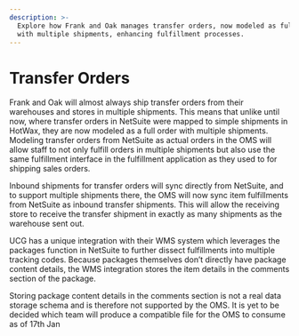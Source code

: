 ```yaml
---
description: >-
  Explore how Frank and Oak manages transfer orders, now modeled as full orders
  with multiple shipments, enhancing fulfillment processes.
---
```


# Transfer Orders

Frank and Oak will almost always ship transfer orders from their warehouses and stores in multiple shipments. This means that unlike until now, where transfer orders in NetSuite were mapped to simple shipments in HotWax, they are now modeled as a full order with multiple shipments. Modeling transfer orders from NetSuite as actual orders in the OMS will allow staff to not only fulfill orders in multiple shipments but also use the same fulfillment interface in the fulfillment application as they used to for shipping sales orders.

Inbound shipments for transfer orders will sync directly from NetSuite, and to support multiple shipments there, the OMS will now sync item fulfillments from NetSuite as inbound transfer shipments. This will allow the receiving store to receive the transfer shipment in exactly as many shipments as the warehouse sent out.

UCG has a unique integration with their WMS system which leverages the packages function in NetSuite to further dissect fulfillments into multiple tracking codes. Because packages themselves don’t directly have package content details, the WMS integration stores the item details in the comments section of the package.

Storing package content details in the comments section is not a real data storage schema and is therefore not supported by the OMS. It is yet to be decided which team will produce a compatible file for the OMS to consume as of 17th Jan
